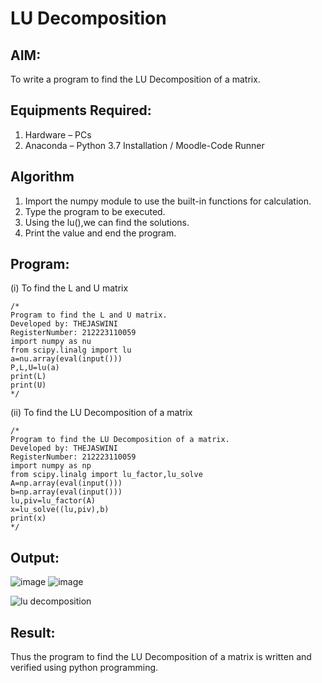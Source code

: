 # LU Decomposition 

## AIM:
To write a program to find the LU Decomposition of a matrix.

## Equipments Required:
1. Hardware – PCs
2. Anaconda – Python 3.7 Installation / Moodle-Code Runner

## Algorithm
1. Import the numpy module to use the built-in functions for calculation.
2. Type the program to be executed.
3. Using the lu(),we can find the solutions.
4. Print the value and end the program.
   

## Program:
(i) To find the L and U matrix
```
/*
Program to find the L and U matrix.
Developed by: THEJASWINI
RegisterNumber: 212223110059
import numpy as nu
from scipy.linalg import lu
a=nu.array(eval(input()))
P,L,U=lu(a)
print(L)
print(U)
*/
```
(ii) To find the LU Decomposition of a matrix
```
/*
Program to find the LU Decomposition of a matrix.
Developed by: THEJASWINI
RegisterNumber: 212223110059
import numpy as np
from scipy.linalg import lu_factor,lu_solve
A=np.array(eval(input()))
b=np.array(eval(input()))
lu,piv=lu_factor(A)
x=lu_solve((lu,piv),b)
print(x)
*/

```

## Output:
![image](https://github.com/thejaswinidhanaraj/LU-Decomposition/assets/148514511/bd0ab692-71ee-4179-9f7e-84449bc7d254)
![image](https://github.com/thejaswinidhanaraj/LU-Decomposition/assets/148514511/ff84e940-c008-409b-9824-e2e70d77e575)


![lu decomposition]()


## Result:
Thus the program to find the LU Decomposition of a matrix is written and verified using python programming.

